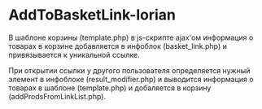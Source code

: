 # AddToBasketLink-lorian


В шаблоне корзины (template.php) в js-скрипте ajax'ом информация о товарах в корзине добавляется в инфоблок (basket_link.php) и привязывается к уникальной ссылке.

При открытии ссылки у другого пользователя определяется нужный элемент в инфоблоке (result_modifier.php) и выводится информация о товарах в шаблоне (template.php) и добаляется в корзину (addProdsFromLinkList.php).

